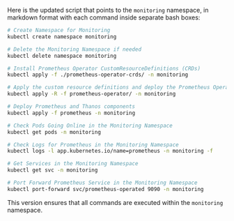Here is the updated script that points to the `monitoring` namespace, in markdown format with each command inside separate bash boxes:

```bash
# Create Namespace for Monitoring
kubectl create namespace monitoring
```

```bash
# Delete the Monitoring Namespace if needed
kubectl delete namespace monitoring
```

```bash
# Install Prometheus Operator CustomResourceDefinitions (CRDs)
kubectl apply -f ./prometheus-operator-crds/ -n monitoring
```

```bash
# Apply the custom resource definitions and deploy the Prometheus Operator recursively
kubectl apply -R -f prometheus-operator/ -n monitoring
```

```bash
# Deploy Prometheus and Thanos components
kubectl apply -f prometheus -n monitoring
```

```bash
# Check Pods Going Online in the Monitoring Namespace
kubectl get pods -n monitoring
```

```bash
# Check Logs for Prometheus in the Monitoring Namespace
kubectl logs -l app.kubernetes.io/name=prometheus -n monitoring -f
```

```bash
# Get Services in the Monitoring Namespace
kubectl get svc -n monitoring
```

```bash
# Port Forward Prometheus Service in the Monitoring Namespace
kubectl port-forward svc/prometheus-operated 9090 -n monitoring
```

This version ensures that all commands are executed within the `monitoring` namespace.
